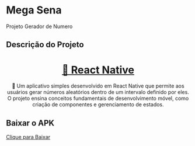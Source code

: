 # Mega Sena
Projeto Gerador de Numero

## Descrição do Projeto

<h1 align="center">
    <a href="https://reactnative.dev">🔗 React Native</a>
</h1>
<p align="center">🚀 Um aplicativo simples desenvolvido em React Native que permite aos usuários gerar números aleatórios dentro de um intervalo definido por eles. O projeto ensina conceitos fundamentais de desenvolvimento móvel, como criação de componentes e gerenciamento de estados.</p>


## Baixar o APK
[Clique para Baixar]([./.github/GerarNumero.apk](https://raw.githubusercontent.com/LuKz2/MegaSena/main/.github/GerarNumero.apk)https://raw.githubusercontent.com/LuKz2/MegaSena/main/.github/GerarNumero.apk)
